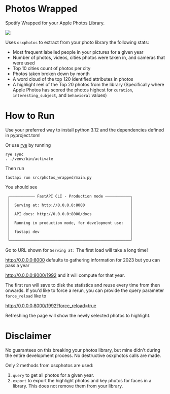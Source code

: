 # Photos Wrapped

Spotify Wrapped for your Apple Photos Library.

![](output.gif)

Uses `osxphotos` to extract from your photo library the following stats:

- Most frequent labelled people in your pictures for a given year
- Number of photos, videos, cities photos were taken in, and cameras that were used
- Top 10 cities count of photos per city
- Photos taken broken down by month
- A word cloud of the top 120 identified attributes in photos
- A highlight reel of the Top 20 photos from the library (Specifically where Apple Photos has scored the photos highest for `curation`, `interesting_subject`, and `behavioral` values)

# How to Run

Use your preferred way to install python 3.12 and the dependencies defined in pyproject.toml

Or use [rye](https://rye.astral.sh) by running

```shell
rye sync
. ./venv/bin/activate
```

Then run 

```shell
fastapi run src/photos_wrapped/main.py
```

You should see

```
 ╭─────────── FastAPI CLI - Production mode ───────────╮
 │                                                     │
 │  Serving at: http://0.0.0.0:8000                    │
 │                                                     │
 │  API docs: http://0.0.0.0:8000/docs                 │
 │                                                     │
 │  Running in production mode, for development use:   │
 │                                                     │
 │  fastapi dev                                        │
 │                                                     │
 ╰─────────────────────────────────────────────────────╯
```

Go to URL shown for `Serving at:` The first load will take a long time!

http://0.0.0.0:8000 defaults to gathering information for 2023 but you can pass a year

http://0.0.0.0:8000/1992 and it will compute for that year.

The first run will save to disk the statistics and reuse every time from then onwards. If you'd like to force a rerun, you can provide the query parameter `force_reload` like to

http://0.0.0.0:8000/1992?force_reload=true

Refreshing the page will show the newly selected photos to highlight.

# Disclaimer

No guarantees on this breaking your photos library, but mine didn't during the entire development process. No destructive osxphotos calls are made.

Only 2 methods from osxphotos are used:
1. `query` to get all photos for a given year.
2. `export` to export the highlight photos and key photos for faces in a library. This does not remove them from your library.